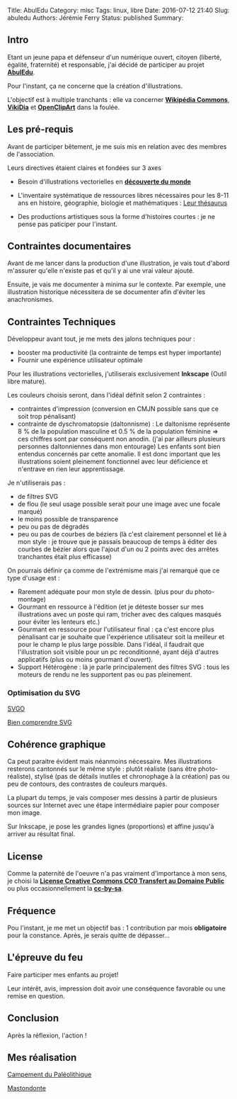 Title: AbulEdu
Category: misc
Tags: linux, libre
Date: 2016-07-12 21:40
Slug: abuledu
Authors: Jérémie Ferry
Status: published
Summary:

## Intro

Etant un jeune papa et défenseur d'un numérique ouvert, citoyen (liberté, égalité, fraternité) et responsable, j'ai décidé de participer au projet **[AbulEdu](https://fr.ulule.com/developpement-dabuledu)**.

Pour l'instant, ça ne concerne que la création d'illustrations.

L'objectif est à multiple tranchants : elle va concerner **[Wikipédia Commons](https://fr.wikipedia.org/wiki/Utilisateur:MothsART)**, **[VikiDia](https://fr.vikidia.org/wiki/Utilisateur:MothsART)** et **[OpenClipArt](https://openclipart.org/user-detail/mothsart)** dans la foulée.

## Les pré-requis

Avant de participer bêtement, je me suis mis en relation avec des membres de l'association.

Leurs directives étaient claires et fondées sur 3 axes

- Besoin d'illustrations vectorielles en 
**[découverte du monde](http://media.eduscol.education.fr/file/Progressions_pedagogiques/78/2/Progression-pedagogique_Cycle2_Decouverte_du_monde_203782.pdf)**

- L'inventaire systématique de ressources libres nécessaires pour les 8-11 ans en histoire, géographie, biologie et mathématiques :
[Leur thésaurus](http://thesaurus.abuledu.org/thesaurus/vocab/index.php)

- Des productions artistiques sous la forme d'histoires courtes : je ne pense pas paticiper pour l'instant.

## Contraintes documentaires

Avant de me lancer dans la production d'une illustration, je vais tout d'abord m'assurer qu'elle n'existe pas et qu'il y ai une vrai valeur ajouté.

Ensuite, je vais me documenter à minima sur le contexte.
Par exemple, une illustration historique nécessitera de se documenter afin d'éviter les anachronismes.

## Contraintes Techniques

Développeur avant tout, je me mets des jalons techniques pour :

- booster ma productivité (la contrainte de temps est hyper importante)
- Fournir une expérience utilisateur optimale

Pour les illustrations vectorielles, j'utiliserais exclusivement **Inkscape** (Outil libre mature).

Les couleurs choisis seront, dans l'idéal définit selon 2 contraintes :

- contraintes d'impression (conversion en CMJN possible sans que ce soit trop pénalisant)
- contrainte de dyschromatopsie (daltonnisme) :
Le daltonisme représente 8 % de la population masculine et 0.5 % de la population féminine => ces chiffres sont par conséquent non anodin. (j'ai par ailleurs plusieurs personnes daltonniennes dans mon entourage)
Les enfants sont bien entendus concernés par cette anomalie.
Il est donc important que les illustrations soient pleinement fonctionnel avec leur déficience et n'entrave en rien leur apprentissage.

Je n'utiliserais pas :

- de filtres SVG
- de flou (le seul usage possible serait pour une image avec une focale marqué)
- le moins possible de transparence
- peu ou pas de dégradés
- peu ou pas de courbes de béziers (là c'est clairement personnel et lié à mon style : je trouve que je passais beaucoup de temps à éditer des courbes de bézier alors que l'ajout d'un ou 2 points avec des arrêtes tranchantes était plus efficasse)

On pourrais définir ça comme de l'extrémisme mais j'ai remarqué que ce type d'usage est :

- Rarement adéquate pour mon style de dessin. (plus pour du photo-montage)
- Gourmant en ressource à l'édition (et je déteste bosser sur mes illustrations avec un poste qui ram, tricher avec des calques masqués pour éviter les lenteurs etc.)
- Gourmant en ressource pour l'utilisateur final : ça c'est encore plus pénalisant car je souhaite que l'expérience utilisateur soit la meilleur et pour le champ le plus large possible.
Dans l'idéal, il faudrait que l'illustration soit visible pour un pc reconditionné, ayant déjà d'autres applicatifs (plus ou moins gourmant d'ouvert).
- Support Hétérogène : là je parle principalement des filtres SVG : tous les moteurs de rendu ne les supportent pas ou pas pleinement.

### Optimisation du SVG

[SVGO](https://github.com/svg/svgo)

[Bien comprendre SVG](https://vimeo.com/179313779)

## Cohérence graphique

Ca peut paraitre évident mais néanmoins nécessaire.
Mes illustrations resterons cantonnés sur le même style : plutôt réaliste (sans être photo-réaliste), stylisé (pas de détails inutiles et chronophage à la création) pas ou peu de contours, des contrastes de couleurs marqués.

La plupart du temps, je vais composer mes dessins à partir de plusieurs sources sur Internet avec une étape intermédiaire papier pour composer mon image.

Sur Inkscape, je pose les grandes lignes (proportions) et affine jusqu'à arriver au résultat final.

## License

Comme la paternité de l'oeuvre n'a pas vraiment d'importance à mon sens, je choisi la **[License Creative Commons CC0 Transfert au Domaine Public](https://creativecommons.org/publicdomain/zero/1.0/deed.fr)** ou plus occasionnellement la **[cc-by-sa](https://creativecommons.org/licenses/by-sa/3.0/deed.fr)**.

## Fréquence

Pou l'instant, je me met un objectif bas : 1 contribution par mois **obligatoire** pour la constance.
Après, je serais quitte de dépasser...

## L'épreuve du feu

Faire participer mes enfants au projet!

Leur intérêt, avis, impression doit avoir une conséquence favorable ou une remise en question.

## Conclusion

Après la réflexion, l'action !

## Mes réalisation

[Campement du Paléolithique](./abuledu-camp-paleolithique.html)

[Mastondonte](https://commons.wikimedia.org/wiki/File:Mastodonte.svg)
